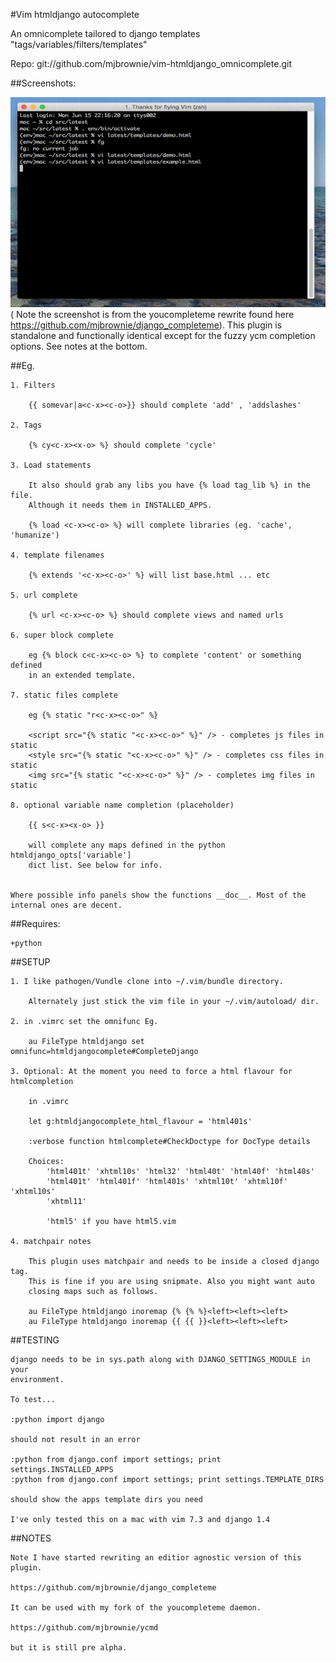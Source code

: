 #Vim htmldjango autocomplete

An omnicomplete tailored to django templates "tags/variables/filters/templates"

Repo: git://github.com/mjbrownie/vim-htmldjango_omnicomplete.git

##Screenshots:

![](https://raw.githubusercontent.com/mjbrownie/media/master/django_completeme.gif)
( Note the screenshot is from the youcompleteme rewrite found here https://github.com/mjbrownie/django_completeme).
This plugin is standalone and functionally identical except for the fuzzy ycm completion options. See notes at the bottom.

##Eg.

    1. Filters

        {{ somevar|a<c-x><c-o>}} should complete 'add' , 'addslashes'

    2. Tags

        {% cy<c-x><x-o> %} should complete 'cycle'

    3. Load statements

        It also should grab any libs you have {% load tag_lib %} in the file.
        Although it needs them in INSTALLED_APPS.

        {% load <c-x><c-o> %} will complete libraries (eg. 'cache', 'humanize')

    4. template filenames

        {% extends '<c-x><c-o>' %} will list base.html ... etc

    5. url complete

        {% url <c-x><c-o> %} should complete views and named urls

    6. super block complete

        eg {% block c<c-x><c-o> %} to complete 'content' or something defined
        in an extended template.

    7. static files complete

        eg {% static "r<c-x><c-o>" %}

        <script src="{% static "<c-x><c-o>" %}" /> - completes js files in static
        <style src="{% static "<c-x><c-o>" %}" /> - completes css files in static
        <img src="{% static "<c-x><c-o>" %}" /> - completes img files in static

    8. optional variable name completion (placeholder)

        {{ s<c-x><x-o> }}

        will complete any maps defined in the python htmldjango_opts['variable']
        dict list. See below for info.


    Where possible info panels show the functions __doc__. Most of the
    internal ones are decent.

##Requires:

    +python

##SETUP

    1. I like pathogen/Vundle clone into ~/.vim/bundle directory.

        Alternately just stick the vim file in your ~/.vim/autoload/ dir.

    2. in .vimrc set the omnifunc Eg.

        au FileType htmldjango set omnifunc=htmldjangocomplete#CompleteDjango

    3. Optional: At the moment you need to force a html flavour for htmlcompletion

        in .vimrc

        let g:htmldjangocomplete_html_flavour = 'html401s'

        :verbose function htmlcomplete#CheckDoctype for DocType details

        Choices:
            'html401t' 'xhtml10s' 'html32' 'html40t' 'html40f' 'html40s'
            'html401t' 'html401f' 'html401s' 'xhtml10t' 'xhtml10f' 'xhtml10s'
            'xhtml11'

            'html5' if you have html5.vim

    4. matchpair notes

        This plugin uses matchpair and needs to be inside a closed django tag. 
        This is fine if you are using snipmate. Also you might want auto
        closing maps such as follows.

        au FileType htmldjango inoremap {% {% %}<left><left><left>
        au FileType htmldjango inoremap {{ {{ }}<left><left><left>

##TESTING

    django needs to be in sys.path along with DJANGO_SETTINGS_MODULE in your
    environment.

    To test...

    :python import django

    should not result in an error

    :python from django.conf import settings; print settings.INSTALLED_APPS
    :python from django.conf import settings; print settings.TEMPLATE_DIRS

    should show the apps template dirs you need

    I've only tested this on a mac with vim 7.3 and django 1.4

##NOTES

    Note I have started rewriting an editior agnostic version of this plugin.

    https://github.com/mjbrownie/django_completeme

    It can be used with my fork of the youcompleteme daemon.

    https://github.com/mjbrownie/ycmd

    but it is still pre alpha.
